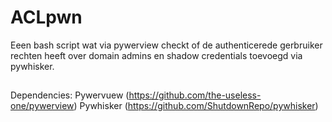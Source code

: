 # ACLpwn
Eeen bash script wat via pywerview checkt of de authenticerede gerbruiker rechten heeft over domain admins en shadow credentials toevoegd via pywhisker.
##
Dependencies: 
Pywervuew (https://github.com/the-useless-one/pywerview)
Pywhisker (https://github.com/ShutdownRepo/pywhisker)
